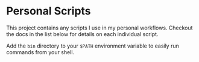 # Personal Scripts
This project contains any scripts I use in my personal workflows.
Checkout the docs in the list below for details on each individual script.

Add the `bin` directory to your `$PATH` environment variable to easily run commands from your shell.
